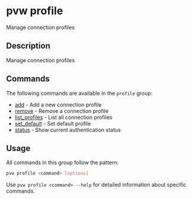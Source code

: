 # pvw profile

Manage connection profiles

## Description

Manage connection profiles

## Commands

The following commands are available in the `profile` group:

- [add](./add.md) - Add a new connection profile
- [remove](./remove.md) - Remove a connection profile
- [list_profiles](./list_profiles.md) - List all connection profiles
- [set_default](./set_default.md) - Set default profile
- [status](./status.md) - Show current authentication status

## Usage

All commands in this group follow the pattern:

```bash
pvw profile <command> [options]
```

Use `pvw profile <command> --help` for detailed information about specific commands.
